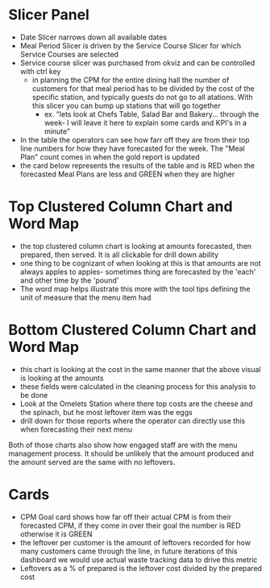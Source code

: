 Slicer Panel
===================================

-   Date Slicer narrows down all available dates
-   Meal Period Slicer is driven by the Service Course Slicer for which
    Service Courses are selected
-   Service course slicer was purchased from okviz and can be controlled
    with ctrl key
    -   in planning the CPM for the entire dining hall the number of
        customers for that meal period has to be divided by the cost of
        the specific station, and typically guests do not go to all
        atations. With this slicer you can bump up stations that will go
        together
        -   ex. "lets look at Chefs Table, Salad Bar and Bakery...
            through the week- I will leave it here to explain some cards
            and KPI's in a minute"
-   In the table the operators can see how farr off they are from their
    top line numbers for how they have forecasted for the week. The
    "Meal Plan" count comes in when the gold report is updated
-   the card below represents the results of the table and is RED when
    the forecasted Meal Plans are less and GREEN when they are higher

Top Clustered Column Chart and Word Map
=======================================

-   the top clustered column chart is looking at amounts forecasted,
    then prepared, then served. It is all clickable for drill down
    ability
-   one thing to be cognizant of when looking at this is that amounts
    are not always apples to apples- sometimes thing are forecasted by
    the 'each' and other time by the 'pound'
-   The word map helps illustrate this more with the tool tips defining
    the unit of measure that the menu item had

Bottom Clustered Column Chart and Word Map
==========================================

-   this chart is looking at the cost in the same manner that the above
    visual is looking at the amounts
-   these fields were calculated in the cleaning process for this
    analysis to be done
-   Look at the Omelets Station where there top costs are the cheese and
    the spinach, but he most leftover item was the eggs
-   drill down for those reports where the operator can directly use
    this when forecasting their next menu

Both of those charts also show how engaged staff are with the menu
management process. It should be unlikely that the amount produced and
the amount served are the same with no leftovers.

Cards
=====

-   CPM Goal card shows how far off their actual CPM is from their
    forecasted CPM, if they come in over their goal the number is RED
    otherwise it is GREEN
-   the leftover per customer is the amount of leftovers recorded for
    how many customers came through the line, in future iterations of
    this dashboard we would use actual waste tracking data to drive this
    metric
-   Leftovers as a % of prepared is the leftover cost divided by the
    prepared cost
